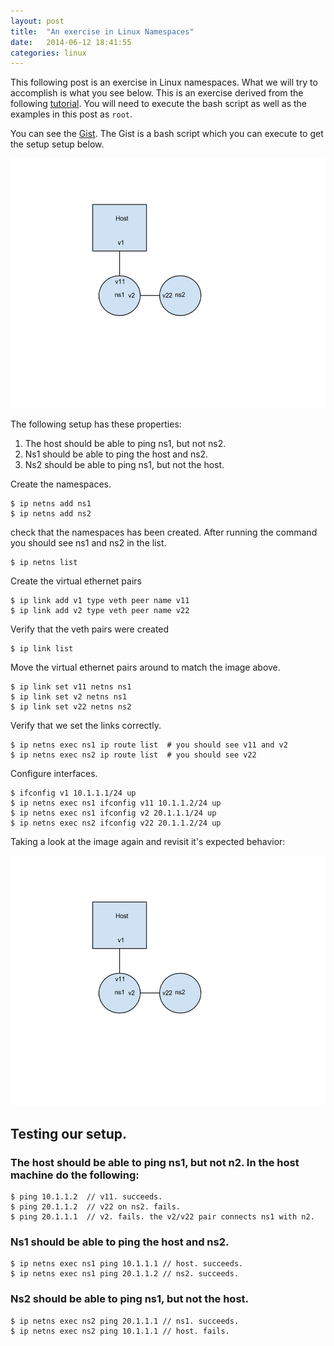 ```yaml
---
layout: post                                                                                                                  
title:  "An exercise in Linux Namespaces"
date:   2014-06-12 18:41:55
categories: linux
---
```


This following post is an exercise in Linux namespaces.  What we will try to accomplish is what you see below. 
This is an exercise derived from the following [tutorial](http://blog.scottlowe.org/2013/09/04/introducing-linux-network-namespaces/). You will need to execute the bash script as well as the examples in this post as `root`.

You can see the [Gist](https://gist.github.com/rexposadas/6ac98e2f421e609ec842).
The Gist is a bash script which you can execute to get the setup setup below.

<img src="/images/namespaces.jpg" alt="Drawing" style="width: 700px;height: 400px;"/>

The following setup has these properties:

1. The host should be able to ping ns1, but not ns2.
2. Ns1 should be able to ping the host and ns2.
3. Ns2 should be able to ping ns1, but not the host.


Create the namespaces.

    $ ip netns add ns1
    $ ip netns add ns2
 
check that the namespaces has been created.  After running the command you should 
see ns1 and ns2 in the list.

    $ ip netns list
 
Create the virtual ethernet pairs

    $ ip link add v1 type veth peer name v11
    $ ip link add v2 type veth peer name v22
 
Verify that the veth pairs were created
    
    $ ip link list
 
Move the virtual ethernet pairs around to match the image above.

    $ ip link set v11 netns ns1
    $ ip link set v2 netns ns1
    $ ip link set v22 netns ns2
 
Verify that we set the links correctly. 

    $ ip netns exec ns1 ip route list  # you should see v11 and v2
    $ ip netns exec ns2 ip route list  # you should see v22
 
Configure interfaces. 

    $ ifconfig v1 10.1.1.1/24 up
    $ ip netns exec ns1 ifconfig v11 10.1.1.2/24 up
    $ ip netns exec ns1 ifconfig v2 20.1.1.1/24 up    
    $ ip netns exec ns2 ifconfig v22 20.1.1.2/24 up


Taking a look at the image again and revisit it's expected behavior: 

<img src="/images/namespaces.jpg" alt="Drawing" style="width: 700px;height: 400px;"/>

## Testing our setup.

### The host should be able to ping ns1, but not n2.  In the host machine do the following:

    $ ping 10.1.1.2  // v11. succeeds.     
    $ ping 20.1.1.2  // v22 on ns2. fails. 
    $ ping 20.1.1.1  // v2. fails. the v2/v22 pair connects ns1 with n2.
    
    
### Ns1 should be able to ping the host and ns2. 
    
    $ ip netns exec ns1 ping 10.1.1.1 // host. succeeds.
    $ ip netns exec ns1 ping 20.1.1.2 // ns2. succeeds. 
        
### Ns2 should be able to ping ns1, but not the host. 
        
    $ ip netns exec ns2 ping 20.1.1.1 // ns1. succeeds. 
    $ ip netns exec ns2 ping 10.1.1.1 // host. fails. 
        
        


